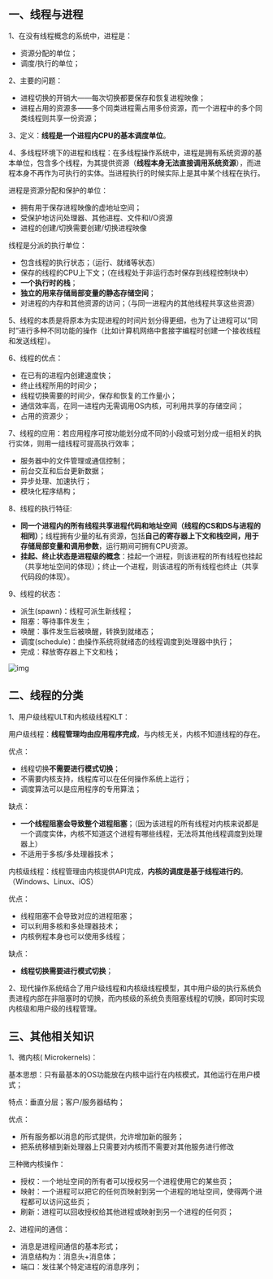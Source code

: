 ## 一、线程与进程

1、在没有线程概念的系统中，进程是：

- 资源分配的单位；
- 调度/执行的单位；

2、主要的问题：

- 进程切换的开销大——每次切换都要保存和恢复进程映像；
- 进程占用的资源多——多个同类进程需占用多份资源，而一个进程中的多个同类线程则共享一份资源；

3、定义：**线程是一个进程内CPU的基本调度单位**。

4、多线程环境下的进程和线程：在多线程操作系统中，进程是拥有系统资源的基本单位，包含多个线程，为其提供资源（**线程本身无法直接调用系统资源**），而进程本身不再作为可执行的实体。当进程执行的时候实际上是其中某个线程在执行。

进程是资源分配和保护的单位：

- 拥有用于保存进程映像的虚地址空间；
- 受保护地访问处理器、其他进程、文件和I/O资源
- 进程的创建/切换需要创建/切换进程映像

线程是分派的执行单位：

- 包含线程的执行状态；（运行、就绪等状态）
- 保存的线程的CPU上下文；（在线程处于非运行态时保存到线程控制块中）
- **一个执行时的栈**；
- **独立的用来存储局部变量的静态存储空间**；
- 对进程的内存和其他资源的访问；（与同一进程内的其他线程共享这些资源）

5、线程的本质是将原本为实现进程的时间片划分得更细，也为了让进程可以“同时”进行多种不同功能的操作（比如计算机网络中套接字编程时创建一个接收线程和发送线程）。

6、线程的优点：

- 在已有的进程内创建速度快；
- 终止线程所用的时间少；
- 线程切换需要的时间少，保存和恢复的工作量小；
- 通信效率高，在同一进程内无需调用OS内核，可利用共享的存储空间；
- 占用的资源少；

7、线程的应用：若应用程序可按功能划分成不同的小段或可划分成一组相关的执行实体，则用一组线程可提高执行效率；

- 服务器中的文件管理或通信控制；
- 前台交互和后台更新数据；
- 异步处理、加速执行；
- 模块化程序结构；

8、线程的执行特征:

- **同一个进程内的所有线程共享进程代码和地址空间（线程的CS和DS与进程的相同）**；线程拥有少量的私有资源，包括**自己的寄存器上下文和栈空间，用于存储局部变量和调用参数**，运行期间可拥有CPU资源。
- **挂起、终止状态是进程级的概念**：挂起一个进程，则该进程的所有线程也挂起（共享地址空间的体现）；终止一个进程，则该进程的所有线程也终止（共享代码段的体现）。

9、线程的状态：

- 派生(spawn)：线程可派生新线程；
- 阻塞：等待事件发生；
- 唤醒：事件发生后被唤醒，转换到就绪态；
- 调度(schedule)：由操作系统将就绪态的线程调度到处理器中执行；
- 完成：释放寄存器上下文和栈；

![img](https://img-blog.csdnimg.cn/20190523121632222.png)

## 二、线程的分类

1、用户级线程ULT和内核级线程KLT：

用户级线程：**线程管理均由应用程序完成**，与内核无关，内核不知道线程的存在。

优点：

- 线程切换**不需要进行模式切换**；
- 不需要内核支持，线程库可以在任何操作系统上运行；
- 调度算法可以是应用程序的专用算法；

缺点：

- **一个线程阻塞会导致整个进程阻塞**；（因为该进程的所有线程对内核来说都是一个调度实体，内核不知道这个进程有哪些线程，无法将其他线程调度到处理器上）
- 不适用于多核/多处理器技术；

内核级线程：线程管理由内核提供API完成，**内核的调度是基于线程进行的**。（Windows、Linux、iOS）

优点：

- 线程阻塞不会导致对应的进程阻塞；
- 可以利用多核和多处理器技术；
- 内核例程本身也可以使用多线程；

缺点：

- **线程切换需要进行模式切换**；

2、现代操作系统结合了用户级线程和内核级线程模型，其中用户级的执行系统负责进程内部在非阻塞时的切换，而内核级的系统负责阻塞线程的切换，即同时实现内核级和用户级的线程管理。

## 三、其他相关知识

1、微内核( Microkernels)：

基本思想：只有最基本的OS功能放在内核中运行在内核模式，其他运行在用户模式；

特点：垂直分层；客户/服务器结构；

优点：

- 所有服务都以消息的形式提供，允许增加新的服务；
- 把系统移植到新处理器上只需要对内核而不需要对其他服务进行修改

三种微内核操作：

- 授权：一个地址空间的所有者可以授权另一个进程使用它的某些页；
- 映射：一个进程可以把它的任何页映射到另一个进程的地址空间，使得两个进程都可以访问这些页；
- 刷新：进程可以回收授权给其他进程或映射到另一个进程的任何页；

2、进程间的通信：

- 消息是进程间通信的基本形式；
- 消息结构为：消息头+消息体；
- 端口：发往某个特定进程的消息序列；